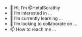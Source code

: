 - 👋 Hi, I’m @HetalSorathiy
- 👀 I’m interested in ...
- 🌱 I’m currently learning ...
- 💞️ I’m looking to collaborate on ...
- 📫 How to reach me ...

<!---
HetalSorathiy/HetalSorathiy is a ✨ special ✨ repository because its `README.md` (this file) appears on your GitHub profile.
You can click the Preview link to take a look at your changes.
--->
